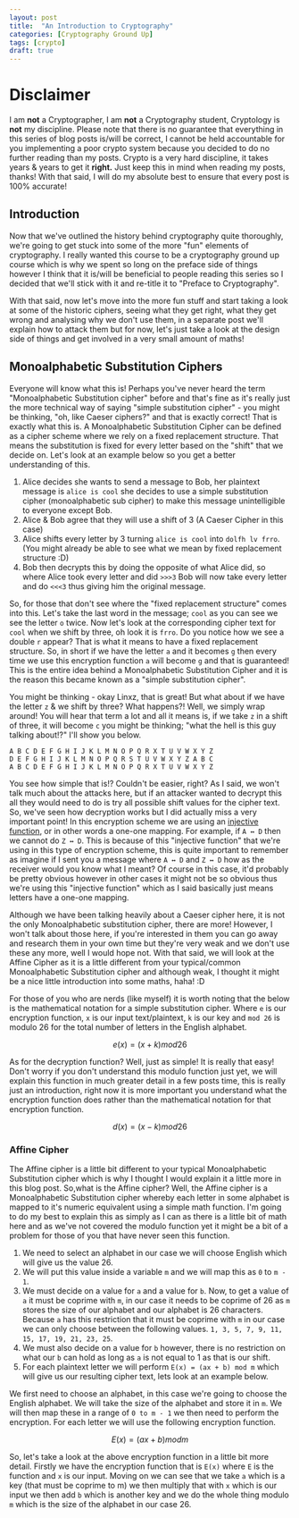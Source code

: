 ```yaml
---
layout: post
title:  "An Introduction to Cryptography"
categories: [Cryptography Ground Up]
tags: [crypto]
draft: true
---
```


# Disclaimer

I am **not** a Cryptographer, I am **not** a Cryptography student, Cryptology is **not** my discipline. Please note that there is no guarantee that everything in this series of blog posts is/will be correct, I cannot be held accountable for you implementing a poor crypto system because you decided to do no further reading than my posts. Crypto is a very hard discipline, it takes years & years to get it **right.** Just keep this in mind when reading my posts, thanks! With that said, I will do my absolute best to ensure that every post is 100% accurate!

## Introduction

Now that we've outlined the history behind cryptography quite thoroughly, we're going to get stuck into some of the more "fun" elements of cryptography. I really wanted this course to be a cryptography ground up course which is why we spent so long on the preface side of things however I think that it is/will be beneficial to people reading this series so I decided that we'll stick with it and re-title it to "Preface to Cryptography".

With that said, now let's move into the more fun stuff and start taking a look at some of the historic ciphers, seeing what they get right, what they get wrong and analysing why we don't use them, in a separate post we'll explain how to attack them but for now, let's just take a look at the design side of things and get involved in a very small amount of maths!

## Monoalphabetic Substitution Ciphers

Everyone will know what this is! Perhaps you've never heard the term "Monoalphabetic Substitution cipher" before and that's fine as it's really just the more technical way of saying "simple substitution cipher" - you might be thinking, "oh, like Caeser ciphers?" and that is exactly correct! That is exactly what this is. A Monoalphabetic Substitution Cipher can be defined as a cipher scheme where we rely on a fixed replacement structure. That means the substitution is fixed for every letter based on the "shift" that we decide on. Let's look at an example below so you get a better understanding of this.

1. Alice decides she wants to send a message to Bob, her plaintext message is `alice is cool` she decides to use a simple substitution cipher (monoalphabetic sub cipher) to make this message unintelligible to everyone except Bob.
2. Alice & Bob agree that they will use a shift of 3 (A Caeser Cipher in this case)
3. Alice shifts every letter by 3 turning `alice is cool` into `dolfh lv frro`. (You might already be able to see what we mean by fixed replacement structure :D)
4. Bob then decrypts this by doing the opposite of what Alice did, so where Alice took every letter and did `>>>3` Bob will now take every letter and do `<<<3` thus giving him the original message.

So, for those that don't see where the "fixed replacement structure" comes into this. Let's take the last word in the message; `cool` as you can see we see the letter `o` twice. Now let's look at the corresponding cipher text for `cool` when we shift by three, oh look it is `frro`. Do you notice how we see a double `r` appear? That is what it means to have a fixed replacement structure. So, in short if we have the letter `a` and it becomes `g` then every time we use this encryption function `a` will become `g` and that is guaranteed! This is the entire idea behind a Monoalphabetic Substitution Cipher and it is the reason this became known as a "simple substitution cipher".

You might be thinking - okay Linxz, that is great! But what about if we have the letter `z` & we shift by three? What happens?! Well, we simply wrap around! You will hear that term a lot and all it means is, if we take `z` in a shift of three, it will become `c` you might be thinking; "what the hell is this guy talking about!?" I'll show you below.

```
A B C D E F G H I J K L M N O P Q R X T U V W X Y Z
D E F G H I J K L M N O P Q R S T U V W X Y Z A B C
A B C D E F G H I J K L M N O P Q R X T U V W X Y Z
```

You see how simple that is!? Couldn't be easier, right? As I said, we won't talk much about the attacks here, but if an attacker wanted to decrypt this all they would need to do is try all possible shift values for the cipher text. So, we've seen how decryption works but I did actually miss a very important point! In this encryption scheme we are using an [injective function](https://en.wikipedia.org/wiki/Injective_function), or in other words a one-one mapping. For example, if `A ↔ D` then we cannot do `Z ↔ D`. This is because of this "injective function" that we're using in this type of encryption scheme, this is quite important to remember as imagine if I sent you a message where `A ↔ D` and `Z ↔ D` how as the receiver would you know what I meant? Of course in this case, it'd probably be pretty obvious however in other cases it might not be so obvious thus we're using this "injective function" which as I said basically just means letters have a one-one mapping.

Although we have been talking heavily about a Caeser cipher here, it is not the only Monoalphabetic substitution cipher, there are more! However, I won't talk about those here, if you're interested in them you can go away and research them in your own time but they're very weak and we don't use these any more, well I would hope not. With that said, we will look at the Affine Cipher as it is a little different from your typical/common Monoalphabetic Substitution cipher and although weak, I thought it might be a nice little introduction into some maths, haha! :D

For those of you who are nerds (like myself) it is worth noting that the below is the mathematical notation for a simple substitution cipher. Where `e` is our encryption function, `x` is our input text/plaintext, `k` is our key and `mod 26` is modulo 26 for the total number of letters in the English alphabet.

$$ e(x) = (x + k) mod 26 $$

As for the decryption function? Well, just as simple! It is really that easy! Don't worry if you don't understand this modulo function just yet, we will explain this function in much greater detail in a few posts time, this is really just an introduction, right now it is more important you understand what the encryption function does rather than the mathematical notation for that encryption function.

$$ d(x) = (x - k) mod 26 $$

### Affine Cipher

The Affine cipher is a little bit different to your typical Monoalphabetic Substitution cipher which is why I thought I would explain it a little more in this blog post. So,what is the Affine cipher? Well, the Affine cipher is a Monoalphabetic Substitution cipher whereby each letter in some alphabet is mapped to it's numeric equivalent using a simple math function. I'm going to do my best to explain this as simply as I can as there is a little bit of math here and as we've not covered the modulo function yet it might be a bit of a problem for those of you that have never seen this function.

1. We need to select an alphabet in our case we will choose English which will give us the value 26.
2. We will put this value inside a variable `m` and we will map this as `0` to  `m - 1`.
3. We must decide on a value for `a` and a value for `b`. Now, to get a value of `a` it must be coprime with `m`, in our case it needs to be coprime of 26 as `m` stores the size of our alphabet and our alphabet is 26 characters. Because `a` has this restriction that it must be coprime with `m` in our case we can only choose between the following values. `1, 3, 5, 7, 9, 11, 15, 17, 19, 21, 23, 25`.
4. We must also decide on a value for `b` however, there is no restriction on what our `b` can hold as long as `a` is not equal to 1 as that is our shift.
5. For each plaintext letter we will perform `E(x) = (ax + b) mod m` which will give us our resulting cipher text, lets look at an example below.

We first need to choose an alphabet, in this case we're going to choose the English alphabet. We will take the size of the alphabet and store it in `m`. We will then map these in a range of `0 to m - 1` we then need to perform the encryption. For each letter we will use the following encryption function.

$$ E(x) = (ax + b) mod  m $$

So, let's take a look at the above encryption function in a little bit more detail. Firstly we have the encryption function that is `E(x)` where `E` is the function and `x` is our input. Moving on we can see that we take `a` which is a key (that must be coprime to m) we then multiply that with `x` which is our input we then add `b` which is another key and we do the whole thing modulo `m` which is the size of the alphabet in our case 26.
